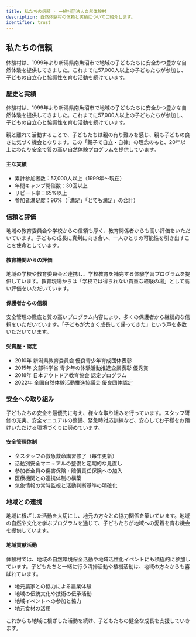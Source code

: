 ```yaml
---
title: 私たちの信頼 - 一般社団法人自然体験村
description: 自然体験村の信頼と実績についてご紹介します。
identifier: trust
---
```


## 私たちの信頼

体験村は、1999年より新潟県南魚沼市で地域の子どもたちに安全かつ豊かな自然体験を提供してきました。これまでに57,000人以上の子どもたちが参加し、子どもの自立心と協調性を育む活動を続けています。

### 歴史と実績

体験村は、1999年より新潟県南魚沼市で地域の子どもたちに安全かつ豊かな自然体験を提供してきました。これまでに57,000人以上の子どもたちが参加し、子どもの自立心と協調性を育む活動を続けています。

親と離れて活動することで、子どもたちは親の有り難みを感じ、親も子どもの良さに気づく機会となります。この「親子で自立・自律」の理念のもと、20年以上にわたり安全で質の高い自然体験プログラムを提供しています。

#### 主な実績
- 累計参加者数：57,000人以上（1999年～現在）
- 年間キャンプ開催数：30回以上
- リピート率：65%以上
- 参加者満足度：96%（「満足」「とても満足」の合計）

### 信頼と評価

地域の教育委員会や学校からの信頼も厚く、教育関係者からも高い評価をいただいています。子どもの成長に真剣に向き合い、一人ひとりの可能性を引き出すことを使命としています。

#### 教育機関からの評価
地域の学校や教育委員会と連携し、学校教育を補完する体験学習プログラムを提供しています。教育現場からは「学校では得られない貴重な経験の場」として高い評価をいただいています。

#### 保護者からの信頼
安全管理の徹底と質の高いプログラム内容により、多くの保護者から継続的な信頼をいただいています。「子どもが大きく成長して帰ってきた」という声を多数いただいています。

#### 受賞歴・認定
- 2010年 新潟県教育委員会 優良青少年育成団体表彰
- 2015年 文部科学省 青少年の体験活動推進企業表彰 優秀賞
- 2018年 日本アウトドア教育協会 認定プログラム
- 2022年 全国自然体験活動推進協議会 優良団体認定

### 安全への取り組み

子どもたちの安全を最優先に考え、様々な取り組みを行っています。スタッフ研修の充実、安全マニュアルの整備、緊急時対応訓練など、安心してお子様をお預けいただける環境づくりに努めています。

#### 安全管理体制
- 全スタッフの救急救命講習修了（毎年更新）
- 活動別安全マニュアルの整備と定期的な見直し
- 参加者全員の傷害保険・賠償責任保険への加入
- 医療機関との連携体制の構築
- 気象情報の常時監視と活動判断基準の明確化

### 地域との連携

地域に根ざした活動を大切にし、地元の方々との協力関係を築いています。地域の自然や文化を学ぶプログラムを通じて、子どもたちが地域への愛着を育む機会を提供しています。

#### 地域貢献活動
体験村では、地域の自然環境保全活動や地域活性化イベントにも積極的に参加しています。子どもたちと一緒に行う清掃活動や植樹活動は、地域の方々からも喜ばれています。

- 地元農家との協力による農業体験
- 地域の伝統文化や技術の伝承活動
- 地域イベントへの参加と協力
- 地元食材の活用

これからも地域に根ざした活動を続け、子どもたちの健全な成長を支援していきます。
